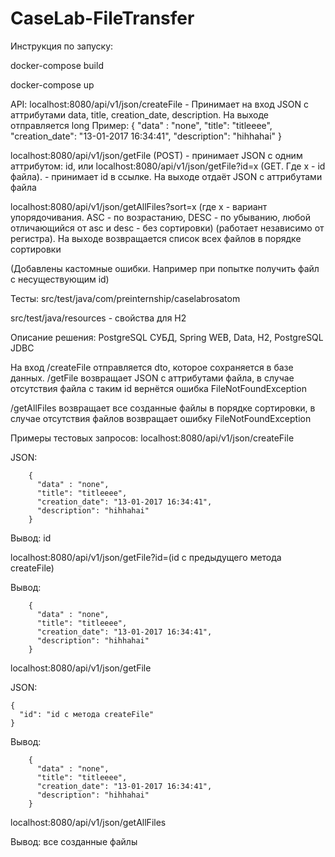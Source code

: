 # CaseLab-FileTransfer

Инструкция по запуску:

 docker-compose build
 
 docker-compose up
 

API: 
  localhost:8080/api/v1/json/createFile - Принимает на вход JSON с аттрибутами data, title, creation_date, description. На выходе отправляется long
  Пример: {
            "data" : "none",
            "title": "titleeee",
            "creation_date": "13-01-2017 16:34:41",
            "description": "hihhahai"
          }

  localhost:8080/api/v1/json/getFile (POST) - принимает JSON с одним аттрибутом: id, или localhost:8080/api/v1/json/getFile?id=x (GET. Где x - id файла). - принимает id в ссылке. На выходе отдаёт JSON с аттрибутами файла

  localhost:8080/api/v1/json/getAllFiles?sort=x (где x - вариант упорядочивания. ASC - по возрастанию, DESC - по убыванию, любой отличающийся от asc и desc - без сортировки) (работает независимо от регистра). На выходе возвращается список всех файлов в порядке сортировки

(Добавлены кастомные ошибки. Например при попытке получить файл с несуществующим id)


Тесты: src/test/java/com/preinternship/caselabrosatom

src/test/java/resources - свойства для H2


Описание решения:
PostgreSQL СУБД, Spring WEB, Data, H2, PostgreSQL JDBC

На вход /createFile отправляется dto, которое сохраняется в базе данных. /getFile возвращает JSON с аттрибутами файла, в случае отсутствия файла с таким id вернётся ошибка FileNotFoundException

/getAllFiles возвращает все созданные файлы в порядке сортировки, в случае отсутствия файлов возвращает ошибку FileNotFoundException

Примеры тестовых запросов: 
localhost:8080/api/v1/json/createFile


JSON:

        {
          "data" : "none",
          "title": "titleeee",
          "creation_date": "13-01-2017 16:34:41",
          "description": "hihhahai"
        }

Вывод: id


localhost:8080/api/v1/json/getFile?id=(id с предыдущего метода createFile)

Вывод:

        {
          "data" : "none",
          "title": "titleeee",
          "creation_date": "13-01-2017 16:34:41",
          "description": "hihhahai"
        }


localhost:8080/api/v1/json/getFile

JSON:

    {
      "id": "id с метода createFile"
    }

Вывод:

        {
          "data" : "none",
          "title": "titleeee",
          "creation_date": "13-01-2017 16:34:41",
          "description": "hihhahai"
        }


localhost:8080/api/v1/json/getAllFiles

Вывод: все созданные файлы












